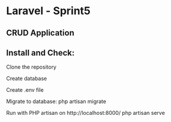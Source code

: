 # Laravel - Sprint5

## CRUD Application

## Install and Check:

Clone the repository

Create database

Create .env file

Migrate to database:
    php artisan migrate

Run with PHP artisan on http://localhost:8000/
    php artisan serve

